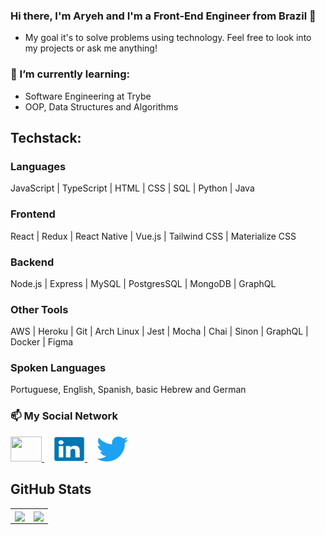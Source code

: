 ### Hi there, I'm Aryeh and I'm a Front-End Engineer from Brazil 👋
- My goal it's to solve problems using technology. Feel free to look into my projects or ask me anything!

### 🌱 I’m currently learning:
- Software Engineering  at Trybe
- OOP, Data Structures and Algorithms

## Techstack:

### Languages

JavaScript | TypeScript | HTML | CSS | SQL | Python | Java 


### Frontend

React | Redux | React Native | Vue.js | Tailwind CSS | Materialize CSS


### Backend

Node.js | Express | MySQL | PostgresSQL | MongoDB | GraphQL


### Other Tools

AWS | Heroku | Git | Arch Linux | Jest | Mocha | Chai | Sinon | GraphQL | Docker | Figma

### Spoken Languages

Portuguese, English, Spanish, basic Hebrew and German

### 📫 My Social Network
<div>
  <a style="margin-right: 15px;" href="mailto:aryehbdavid@gmail.com" target="_blank">
    <img  height="40" width="50" src="https://img.icons8.com/external-justicon-flat-justicon/64/000000/external-gmail-social-media-justicon-flat-justicon.png"/>
  </a>
  <a style="margin-right: 15px;" href="https://www.linkedin.com/in/aryeh-i-braid-david-770/" target="_blank">
    <img  height="40" width="50" alt="linkedIn" src="https://raw.githubusercontent.com/devicons/devicon/2ae2a900d2f041da66e950e4d48052658d850630/icons/linkedin/linkedin-original.svg" />
  </a>
  <a style="margin-right: 15px;" href="https://twitter.com/@aryehbraid" target="_blank">
    <img  height="40" width="50" alt="twitter" src="https://raw.githubusercontent.com/devicons/devicon/2ae2a900d2f041da66e950e4d48052658d850630/icons/twitter/twitter-original.svg" />
  </a>
</div>

## GitHub Stats
<table>
<tr><td>

  <a href="https://github.com/anuraghazra/github-readme-stats" rel="noopener noreferrer" target="_blank">
    <img align="center" src="https://github-readme-stats.vercel.app/api?username=aribdavid&show_icons=true&theme=tokyonight" />
  </a>

</td><td>

  <a href="https://github.com/anuraghazra/github-readme-stats" rel="noopener noreferrer" target="_blank" target="_blank">
    <img align="center" src="https://github-readme-stats.vercel.app/api/top-langs/?username=aribdavid&layout=compact&theme=tokyonight" />
  </a>

</td></tr>
</table>
